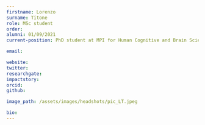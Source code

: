 ```yaml
---
firstname: Lorenzo
surname: Titone
role: MSc student
order:
alumni: 01/09/2021
current-position: PhD student at MPI for Human Cognitive and Brain Sciences

email:

website:
twitter:
researchgate:
impactstory:
orcid:
github:

image_path: /assets/images/headshots/pic_LT.jpeg

bio:
---
```

